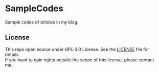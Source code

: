 # SampleCodes
Sample codes of articles in my blog.

## License

This repo open source under GPL-3.0 License. See the [LICENSE](LICENSE) file for details.  
If you want to gain rights outside the scope of this license, please contact me.
